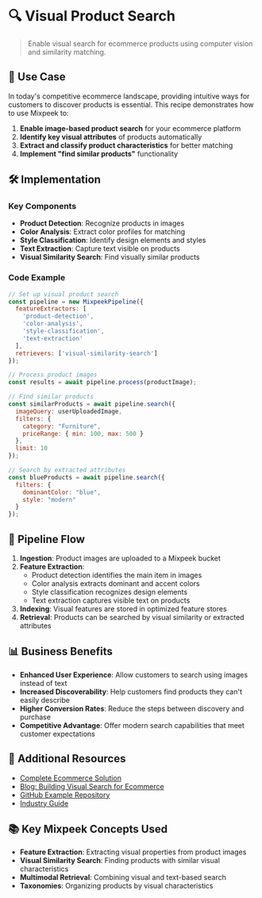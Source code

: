# 🔍 Visual Product Search

> Enable visual search for ecommerce products using computer vision and similarity matching.

## 🎯 Use Case

In today's competitive ecommerce landscape, providing intuitive ways for customers to discover products is essential. This recipe demonstrates how to use Mixpeek to:

1. **Enable image-based product search** for your ecommerce platform
2. **Identify key visual attributes** of products automatically
3. **Extract and classify product characteristics** for better matching
4. **Implement "find similar products"** functionality

## 🛠️ Implementation

### Key Components

- **Product Detection**: Recognize products in images
- **Color Analysis**: Extract color profiles for matching
- **Style Classification**: Identify design elements and styles
- **Text Extraction**: Capture text visible on products
- **Visual Similarity Search**: Find visually similar products

### Code Example

```javascript
// Set up visual product search
const pipeline = new MixpeekPipeline({
  featureExtractors: [
    'product-detection',
    'color-analysis',
    'style-classification',
    'text-extraction'
  ],
  retrievers: ['visual-similarity-search']
});

// Process product images
const results = await pipeline.process(productImage);

// Find similar products
const similarProducts = await pipeline.search({
  imageQuery: userUploadedImage,
  filters: {
    category: "Furniture",
    priceRange: { min: 100, max: 500 }
  },
  limit: 10
});

// Search by extracted attributes
const blueProducts = await pipeline.search({
  filters: {
    dominantColor: "blue",
    style: "modern"
  }
});
```

## 🔄 Pipeline Flow

1. **Ingestion**: Product images are uploaded to a Mixpeek bucket
2. **Feature Extraction**:
   - Product detection identifies the main item in images
   - Color analysis extracts dominant and accent colors
   - Style classification recognizes design elements
   - Text extraction captures visible text on products
3. **Indexing**: Visual features are stored in optimized feature stores
4. **Retrieval**: Products can be searched by visual similarity or extracted attributes

## 📊 Business Benefits

- **Enhanced User Experience**: Allow customers to search using images instead of text
- **Increased Discoverability**: Help customers find products they can't easily describe
- **Higher Conversion Rates**: Reduce the steps between discovery and purchase
- **Competitive Advantage**: Offer modern search capabilities that meet customer expectations

## 🔗 Additional Resources

- [Complete Ecommerce Solution](https://mixpeek.com/solutions/ecommerce)
- [Blog: Building Visual Search for Ecommerce](https://mixpeek.com/blog/visual-product-search)
- [GitHub Example Repository](https://github.com/mixpeek/visual-product-search-example)
- [Industry Guide](https://www.shopify.com/enterprise/visual-search)

## 📚 Key Mixpeek Concepts Used

- **Feature Extraction**: Extracting visual properties from product images
- **Visual Similarity Search**: Finding products with similar visual characteristics
- **Multimodal Retrieval**: Combining visual and text-based search
- **Taxonomies**: Organizing products by visual characteristics 